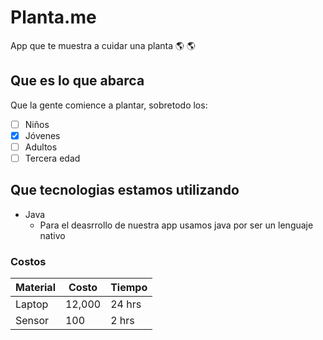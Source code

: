 # Planta.me 

App que te muestra a cuidar una planta 🌎 :earth_americas:

## Que es lo que abarca
Que la gente comience a plantar, sobretodo los:
  - [ ] Niños
  - [x] Jóvenes
  - [ ] Adultos
  - [ ] Tercera edad

## Que tecnologias estamos utilizando
* Java
  * Para el deasrrollo de nuestra app usamos java por ser un lenguaje nativo

### Costos
|Material | Costo | Tiempo |
|---------|-------|--------|
|Laptop   |12,000 | 24 hrs |
|Sensor   |100    | 2 hrs  |
